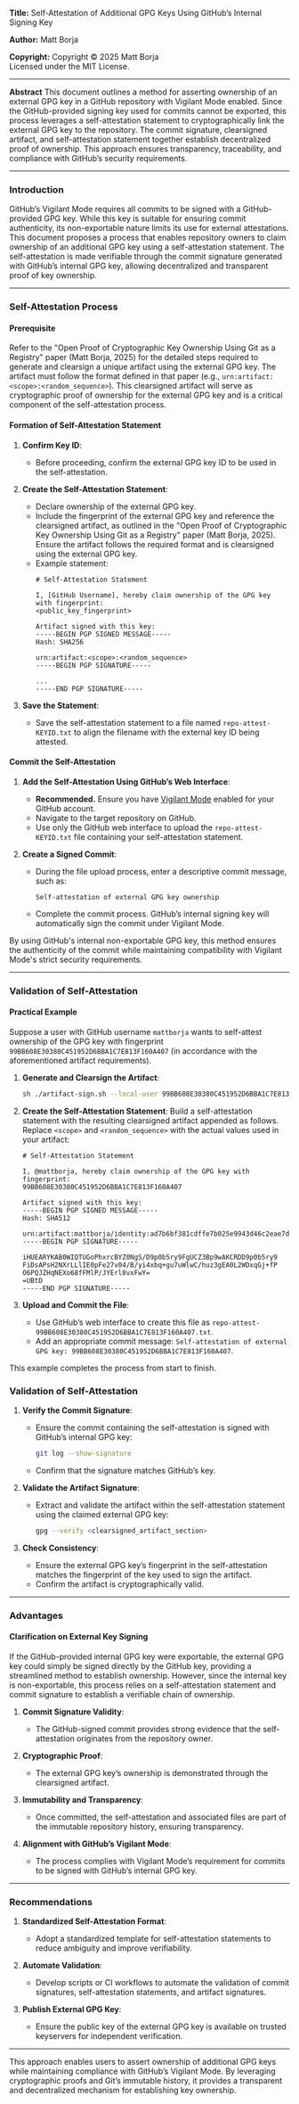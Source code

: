 **Title:**
Self-Attestation of Additional GPG Keys Using GitHub’s Internal Signing Key

**Author:**
Matt Borja

**Copyright:**
Copyright © 2025 Matt Borja\
Licensed under the MIT License.

---

**Abstract**
This document outlines a method for asserting ownership of an external GPG key in a GitHub repository with Vigilant Mode enabled. Since the GitHub-provided signing key used for commits cannot be exported, this process leverages a self-attestation statement to cryptographically link the external GPG key to the repository. The commit signature, clearsigned artifact, and self-attestation statement together establish decentralized proof of ownership. This approach ensures transparency, traceability, and compliance with GitHub’s security requirements.

---

### Introduction

GitHub’s Vigilant Mode requires all commits to be signed with a GitHub-provided GPG key. While this key is suitable for ensuring commit authenticity, its non-exportable nature limits its use for external attestations. This document proposes a process that enables repository owners to claim ownership of an additional GPG key using a self-attestation statement. The self-attestation is made verifiable through the commit signature generated with GitHub’s internal GPG key, allowing decentralized and transparent proof of key ownership.

---

### Self-Attestation Process

#### Prerequisite

Refer to the "Open Proof of Cryptographic Key Ownership Using Git as a Registry" paper (Matt Borja, 2025) for the detailed steps required to generate and clearsign a unique artifact using the external GPG key. The artifact must follow the format defined in that paper (e.g., `urn:artifact:<scope>:<random_sequence>`). This clearsigned artifact will serve as cryptographic proof of ownership for the external GPG key and is a critical component of the self-attestation process.

#### Formation of Self-Attestation Statement

1. **Confirm Key ID**:

   - Before proceeding, confirm the external GPG key ID to be used in the self-attestation.

2. **Create the Self-Attestation Statement**:

   - Declare ownership of the external GPG key.
   - Include the fingerprint of the external GPG key and reference the clearsigned artifact, as outlined in the "Open Proof of Cryptographic Key Ownership Using Git as a Registry" paper (Matt Borja, 2025). Ensure the artifact follows the required format and is clearsigned using the external GPG key.
   - Example statement:
     ```
     # Self-Attestation Statement
     
     I, [GitHub Username], hereby claim ownership of the GPG key with fingerprint:
     <public_key_fingerprint>

     Artifact signed with this key:
     -----BEGIN PGP SIGNED MESSAGE-----
     Hash: SHA256

     urn:artifact:<scope>:<random_sequence>
     -----BEGIN PGP SIGNATURE-----

     ...
     -----END PGP SIGNATURE-----
     ```

3. **Save the Statement**:

   - Save the self-attestation statement to a file named `repo-attest-KEYID.txt` to align the filename with the external key ID being attested.

#### Commit the Self-Attestation

1. **Add the Self-Attestation Using GitHub’s Web Interface**:

   - **Recommended.** Ensure you have [Vigilant Mode](https://docs.github.com/github/authenticating-to-github/displaying-verification-statuses-for-all-of-your-commits) enabled for your GitHub account.
   - Navigate to the target repository on GitHub.
   - Use only the GitHub web interface to upload the `repo-attest-KEYID.txt` file containing your self-attestation statement.

2. **Create a Signed Commit**:

   - During the file upload process, enter a descriptive commit message, such as:
     ```
     Self-attestation of external GPG key ownership
     ```
   - Complete the commit process. GitHub’s internal signing key will automatically sign the commit under Vigilant Mode.

By using GitHub's internal non-exportable GPG key, this method ensures the authenticity of the commit while maintaining compatibility with Vigilant Mode's strict security requirements.

---

### Validation of Self-Attestation

#### Practical Example
Suppose a user with GitHub username `mattborja` wants to self-attest ownership of the GPG key with fingerprint `99BB608E30380C451952D6BBA1C7E813F160A407` (in accordance with the aforementioned artifact requirements).

1. **Generate and Clearsign the Artifact**:
   ```bash
   sh ./artifact-sign.sh --local-user 99BB608E30380C451952D6BBA1C7E813F160A407
   ```

2. **Create the Self-Attestation Statement**:
   Build a self-attestation statement with the resulting clearsigned artifact appended as follows. Replace `<scope>` and `<random_sequence>` with the actual values used in your artifact:
   ```
   # Self-Attestation Statement
   
   I, @mattborja, hereby claim ownership of the GPG key with fingerprint:
   99BB608E30380C451952D6BBA1C7E813F160A407

   Artifact signed with this key:
   -----BEGIN PGP SIGNED MESSAGE-----
   Hash: SHA512

   urn:artifact:mattborja/identity:ad7b6bf381cdffe7b025e9943d46c2eae7d0e5bb483a93867be4ed060aa33fe3
   -----BEGIN PGP SIGNATURE-----

   iHUEARYKAB0WIQTUGoPhxrcBYZ0NgS/D9p0b5ry9FgUCZ3Bp9wAKCRDD9p0b5ry9
   FiDsAPsH2NXrLLlIE0pFe27v04/B/yi4xbq+gu7uWlwC/huz3gEA0L2WDxqGj+fP
   O6PQJZHqNEXo68fFMlP/JYErl8vxFwY=
   =UBtD
   -----END PGP SIGNATURE-----
   ```

3. **Upload and Commit the File**:
   - Use GitHub’s web interface to create this file as `repo-attest-99BB608E30380C451952D6BBA1C7E813F160A407.txt`.
   - Add an appropriate commit message: `Self-attestation of external GPG key: 99BB608E30380C451952D6BBA1C7E813F160A407`.

This example completes the process from start to finish.

### Validation of Self-Attestation

1. **Verify the Commit Signature**:

   - Ensure the commit containing the self-attestation is signed with GitHub’s internal GPG key:
     ```bash
     git log --show-signature
     ```
   - Confirm that the signature matches GitHub’s key.

2. **Validate the Artifact Signature**:

   - Extract and validate the artifact within the self-attestation statement using the claimed external GPG key:
     ```bash
     gpg --verify <clearsigned_artifact_section>
     ```

3. **Check Consistency**:

   - Ensure the external GPG key’s fingerprint in the self-attestation matches the fingerprint of the key used to sign the artifact.
   - Confirm the artifact is cryptographically valid.

---

### Advantages

#### Clarification on External Key Signing

If the GitHub-provided internal GPG key were exportable, the external GPG key could simply be signed directly by the GitHub key, providing a streamlined method to establish ownership. However, since the internal key is non-exportable, this process relies on a self-attestation statement and commit signature to establish a verifiable chain of ownership.

1. **Commit Signature Validity**:

   - The GitHub-signed commit provides strong evidence that the self-attestation originates from the repository owner.

2. **Cryptographic Proof**:

   - The external GPG key’s ownership is demonstrated through the clearsigned artifact.

3. **Immutability and Transparency**:

   - Once committed, the self-attestation and associated files are part of the immutable repository history, ensuring transparency.

4. **Alignment with GitHub’s Vigilant Mode**:

   - The process complies with Vigilant Mode’s requirement for commits to be signed with GitHub’s internal GPG key.

---

### Recommendations

1. **Standardized Self-Attestation Format**:

   - Adopt a standardized template for self-attestation statements to reduce ambiguity and improve verifiability.

2. **Automate Validation**:

   - Develop scripts or CI workflows to automate the validation of commit signatures, self-attestation statements, and artifact signatures.

3. **Publish External GPG Key**:

   - Ensure the public key of the external GPG key is available on trusted keyservers for independent verification.

---

This approach enables users to assert ownership of additional GPG keys while maintaining compliance with GitHub’s Vigilant Mode. By leveraging cryptographic proofs and Git’s immutable history, it provides a transparent and decentralized mechanism for establishing key ownership.


